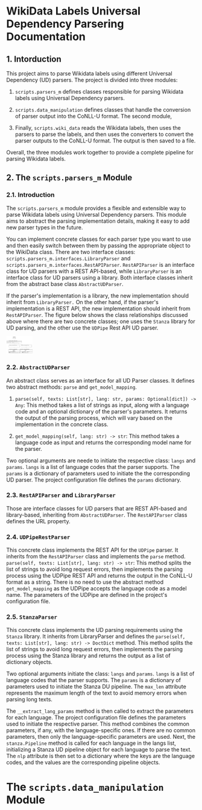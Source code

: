 # WikiData Labels Universal Dependency Parsering Documentation

## 1. Intorduction

This project aims to parse Wikidata labels using different Universal Dependency
(UD) parsers. The project is divided into three modules:

  1. `scripts.parsers_m` defines classes responsible for parsing Wikidata
     labels using Universal Dependency parsers.

  2. `scripts.data_manipulation` defines classes that handle the conversion of
     parser output into the CoNLL-U format. The second module,

  3. Finally, `scripts.wiki_data` reads the Wikidata labels, then uses the
     parsers to parse the labels, and then uses the converters to convert the
     parser outputs to the CoNLL-U format. The output is then saved to a file.

Overall, the three modules work together to provide a complete pipeline for
parsing Wikidata labels.

## 2. The `scripts.parsers_m` Module

### 2.1. Introduction

The `scripts.parsers_m` module provides a flexible and extensible way to parse
Wikidata labels using Universal Dependency parsers. This module aims to
abstract the parsing implementation details, making it easy to add new parser
types in the future.

You can implement concrete classes for each parser type you want to use and
then easily switch between them by passing the appropriate object to the
WikiData class. There are two interface classes:
`scripts.parsers_m.interfaces.LibraryParser` and
`scripts.parsers_m.interfaces.RestAPIParser`. `RestAPIParser` is an interface
class for UD parsers with a REST API-based, while `LibraryParser` is an
interface class for UD parsers using a library. Both interface classes inherit
from the abstract base class `AbstractUDParser`.

If the parser's implementation is a library, the new implementation should
inherit from `LibraryParser.` On the other hand, if the parser's implementation
is a REST API, the new implementation should inherit from `RestAPIParser`. The
figure below shows the class relationships discussed above where there are two
concrete classes; one uses the `Stanza` library for UD parsing, and the other
use the `UDPipe` Rest API UD parser.

<img
src="https://github.com/zarzouram/MLT_Thesis/blob/main/imgs/scripts_classes/classes_parsers.svg"
width="70">

### 2.2. `AbstractUDParser`

An abstract class serves as an interface for all UD Parser classes. It defines
two abstract methods: `parse` and `get_model_mapping`.

  1. `parse(self, texts: List[str], lang: str, params: Optional[dict]) -> Any`:
     This method takes a list of strings as input, along with a language code
     and an optional dictionary of the parser's parameters. It returns the
     output of the parsing process, which will vary based on the implementation
     in the concrete class.

  2. `get_model_mapping(self, lang: str) -> str`: This method takes a language
     code as input and returns the corresponding model name for the parser.

Two optional arguments are neede to initiate the respective class: `langs` and
`params`. `langs` is a list of language codes that the parser supports. The
`params` is a dictionary of parameters used to initiate the the corresponding
UD parser. The project configuration file defines the `params` dictionary.

### 2.3. `RestAPIParser` and `LibraryParser`

Those are interface classes for UD parsers that are REST API-based and
library-based, inheriting from `AbstractUDParser`.  The `RestAPIParser` class
defines the URL property.

### 2.4. `UDPipeRestParser`

This concrete class implements the REST API for the `UDPipe` parser. It
inherits from the `RestAPIParser` class and implements the `parse` method.
`parse(self, texts: List[str], lang: str) -> str`: This method splits the list
of strings to avoid long request errors, then implements the parsing process
using the UDPipe REST API and returns the output in the CoNLL-U format as a
string.  There is no need to use the abstract method `get_model_mapping` as the
UDPipe accepts the language code as a model name.  The parameters of the UDPipe
are defined in the project's configuration file.

### 2.5. `StanzaParser`

This concrete class implements the UD parsing requirements using the `Stanza`
library. It inherits from LibraryParser and defines the `parse(self, texts:
List[str], lang: str) -> DoctDict` method. This method splits the list of
strings to avoid long request errors, then implements the parsing process using
the Stanza library and returns the output as a list of dictionary objects.

Two optional arguments initiate the class: `langs` and `params`. `langs` is a
list of language codes that the parser supports. The `params` is a dictionary
of parameters used to initiate the Stanza DU pipeline. The `max_len` attribute represents the maximum length of the text to avoid
memory errors when parsing long texts.

The `__extract_lang_params` method is then called to extract the parameters for
each language. The project configuration file defines the parameters used to
initiate the respective parser. This method combines the common parameters, if
any, with the language-specific ones. If there are no common parameters, then
only the language-specific parameters are used.  Next, the `stanza.Pipeline`
method is called for each language in the langs list, initializing a Stanza UD
pipeline object for each language to parse the text. The `nlp` attribute is
then set to a dictionary where the keys are the language codes, and the values
are the corresponding pipeline objects.

# The `scripts.data_manipulation` Module


